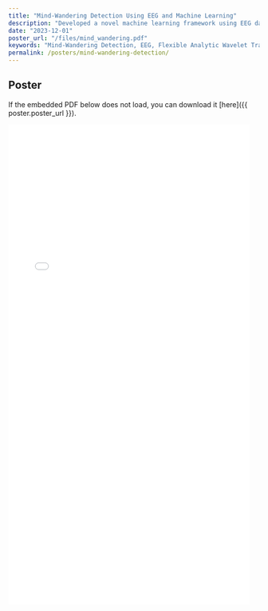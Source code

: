 ```yaml
---
title: "Mind-Wandering Detection Using EEG and Machine Learning"
description: "Developed a novel machine learning framework using EEG data to detect mind-wandering during meditation, utilizing Flexible Analytic Wavelet Transform (FAWT) and various tree-based classifiers."
date: "2023-12-01"
poster_url: "/files/mind_wandering.pdf"
keywords: "Mind-Wandering Detection, EEG, Flexible Analytic Wavelet Transform, Machine Learning, Meditation, Brain-Computer Interface"
permalink: /posters/mind-wandering-detection/
---
```


## Poster

If the embedded PDF below does not load, you can download it [here]({{ poster.poster_url }}).

<iframe src="{{ poster.poster_url }}" width="120%" height="1200px" style="transform: scale(0.8); transform-origin: 0 0; border:none;">
    <p>Your browser does not support iframes. You can download the PDF file <a href="{{ poster.poster_url }}">here</a>.</p>
</iframe>
